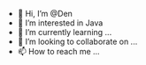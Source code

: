 - 👋 Hi, I’m @Den
- 👀 I’m interested in Java
- 🌱 I’m currently learning ...
- 💞️ I’m looking to collaborate on ...
- 📫 How to reach me ...

<!---
Dvorneg/Dvorneg is a ✨ special ✨ repository because its `README.md` (this file) appears on your GitHub profile.
You can click the Preview link to take a look at your changes.
--->
